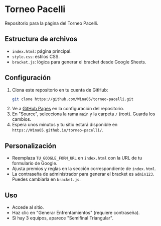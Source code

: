 # Torneo Pacelli

Repositorio para la página del Torneo Pacelli.

## Estructura de archivos

- `index.html`: página principal.
- `style.css`: estilos CSS.
- `bracket.js`: lógica para generar el bracket desde Google Sheets.

## Configuración

1. Clona este repositorio en tu cuenta de GitHub:
   ```bash
   git clone https://github.com/Wina05/torneo-pacelli.git
   ```
2. Ve a [GitHub Pages](https://github.com/Wina05/torneo-pacelli/settings/pages) en la configuración del repositorio.
3. En "Source", selecciona la rama `main` y la carpeta `/` (root). Guarda los cambios.
4. Espera unos minutos y tu sitio estará disponible en `https://Wina05.github.io/torneo-pacelli/`.

## Personalización

- Reemplaza `TU_GOOGLE_FORM_URL` en `index.html` con la URL de tu formulario de Google.
- Ajusta premios y reglas en la sección correspondiente de `index.html`.
- La contraseña de administrador para generar el bracket es `admin123`. Puedes cambiarla en `bracket.js`.

## Uso

- Accede al sitio.
- Haz clic en "Generar Enfrentamientos" (requiere contraseña).
- Si hay 3 equipos, aparece "Semifinal Triangular".
